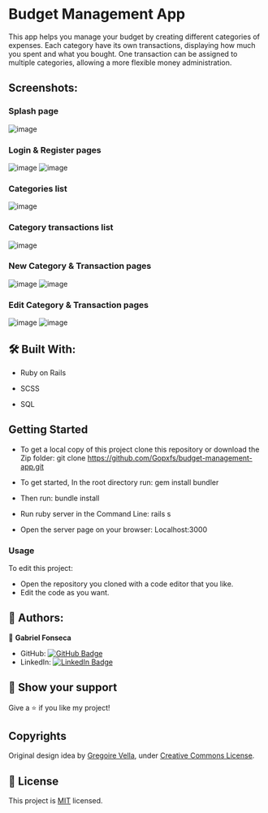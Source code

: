 # Budget Management App
This app helps you manage your budget by creating different categories of expenses. Each category have its own transactions, displaying how much you spent and what you bought. One transaction can be assigned to multiple categories, allowing a more flexible money administration.

## Screenshots:
### Splash page
![image](https://user-images.githubusercontent.com/42799579/195514232-7a0d636e-3c87-47cc-a80d-9d012e4121a5.png)
### Login & Register pages
![image](https://user-images.githubusercontent.com/42799579/195514396-c71edff3-9f22-4695-b7e0-e32a05f47902.png)
![image](https://user-images.githubusercontent.com/42799579/195514325-111d67e4-c26a-4a61-ac50-fff958ec7157.png)
### Categories list
![image](https://user-images.githubusercontent.com/42799579/195514488-7fa64332-9931-4d2e-b732-7d833453ad05.png)
### Category transactions list
![image](https://user-images.githubusercontent.com/42799579/195514552-34c04ff3-f8ba-42bb-8082-0f977ec30116.png)
### New Category & Transaction pages
![image](https://user-images.githubusercontent.com/42799579/195514624-1ec54ba0-51e4-4b9c-b1a8-39f34dbf0d7c.png)
![image](https://user-images.githubusercontent.com/42799579/195514690-462a4f70-757c-41cd-844f-5e5e359b31a3.png)
### Edit Category & Transaction pages
![image](https://user-images.githubusercontent.com/42799579/195514740-2c1c6c2d-54bd-48b0-b706-15427ac928c5.png)
![image](https://user-images.githubusercontent.com/42799579/195514800-180018e5-d0ca-4a68-8744-159abb67be96.png)

## :hammer_and_wrench: Built With: 
- Ruby on Rails 

- SCSS 

- SQL   

## Getting Started 
- To get a local copy of this project clone this repository or download the Zip folder: 
git clone https://github.com/Gopxfs/budget-management-app.git 

- To get started, In the root directory run: 
gem install bundler 

- Then run: 
bundle install 

- Run ruby server in the Command Line: 
rails s  

- Open the server page on your browser: 
Localhost:3000 

### Usage 
To edit this project:
- Open the repository you cloned with a code editor that you like. 
- Edit the code as you want. 

## :busts_in_silhouette: Authors: 
👤 **Gabriel Fonseca** 
- GitHub: [![GitHub Badge](https://img.shields.io/badge/-Gopxfs-white?logo=GitHub&logoColor=181717&style=plastic)](https://github.com/Gopxfs) 
- LinkedIn: [![LinkedIn Badge](https://img.shields.io/badge/-GabrielFonseca-white?logo=LinkedIn&logoColor=1DA1F2&style=plastic)](https://www.linkedin.com/in/gabriel-fonseca-sales/)  

## :star2: Show your support 
Give a :star: if you like my project! 

## Copyrights
Original design idea by [Gregoire Vella](https://www.behance.net/gregoirevella), under [Creative Commons License](https://creativecommons.org/licenses/by-nc/4.0/).

## :pencil: License
This project is [MIT](https://github.com/Gopxfs/budget-management-app/blob/main/LICENSE) licensed. 
